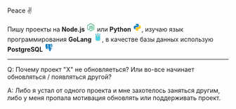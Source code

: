 Peace ✌️

Пишу проекты на **Node.js** <img src="https://raw.githubusercontent.com/Redume/Redume/master/icons/nodejs.svg" alt="JavaScript" height=20> или **Python** <img src="https://raw.githubusercontent.com/Redume/Redume/master/icons/python.svg" alt="Python" height=20>, изучаю язык программирования **GoLang** <img src="https://raw.githubusercontent.com/Redume/Redume/master/icons/golang.svg" alt="GoLang" height=20>, в качестве базы данных использую **PostgreSQL** <img src="https://raw.githubusercontent.com/Redume/Redume/master/icons/postgresql.svg" alt="PostgreSQL" height=20>

---

Q: Почему проект "X" не обновляеться? Или во-все начинает обновляться / появляться другой? 

A: Либо я устал от одного проекта и мне захотелось заняться другим, либо у меня пропала мотивация обновлять или поддерживать проект.

